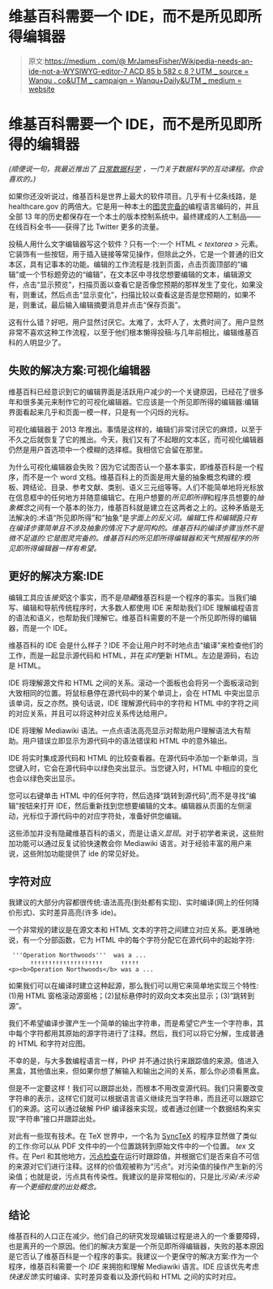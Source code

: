# 维基百科需要一个 IDE，而不是所见即所得编辑器

> 原文:[https://medium . com/@ MrJamesFisher/Wikipedia-needs-an-ide-not-a-WYSIWYG-editor-7 ACD 85 b 582 c 8？UTM _ source = Wanqu . co&UTM _ campaign = Wanqu+Daily&UTM _ medium = website](https://medium.com/@MrJamesFisher/wikipedia-needs-an-ide-not-a-wysiwyg-editor-7acd85b582c8?utm_source=wanqu.co&utm_campaign=Wanqu+Daily&utm_medium=website)

# 维基百科需要一个 IDE，而不是所见即所得的编辑器

*(顺便说一句，我最近推出了* [*日常数据科学*](https://tigyog.app/d/C-I1weB9CpTH/r/everyday-data-science) *，一门关于数据科学的互动课程。你会喜欢的。)*

如果你还没听说过，维基百科是世界上最大的软件项目。几乎有十亿条线路，是 healthcare.gov 的两倍大。它是用一种本土的[图灵完备的](https://web.archive.org/web/20130101055126/http://mentalpolyphonics.com/posts/wikimedia-proves-greenspuns-tenth-law)编程语言编码的，并且全部 13 年的历史都保存在一个本土的版本控制系统中。最终建成的人工制品——在线百科全书——获得了比 Twitter 更多的流量。

投稿人用什么文字编辑器写这个软件？只有一个:一个 HTML *< textarea >* 元素。它装饰有一些按钮，用于插入链接等常见操作，但除此之外，它是一个普通的旧文本区，具有记事本的功能。编辑的工作流程是:找到页面，点击页面顶部的“编辑”或一个节标题旁边的“编辑”，在文本区中寻找您想要编辑的文本，编辑源文件，点击“显示预览”，扫描页面以查看它是否像您预期的那样发生了变化，如果没有，则重试，然后点击“显示变化”，扫描比较以查看这是否是您预期的，如果不是，则重试，最后输入编辑摘要消息并点击“保存页面”。

这有什么错？好吧，用户显然讨厌它。太难了，太吓人了，太费时间了。用户显然非常不喜欢这种工作流程，以至于他们根本懒得投稿:与几年前相比，编辑维基百科的人明显少了。

## 失败的解决方案:可视化编辑器

维基百科已经意识到它的编辑界面是活跃用户减少的一个关键原因，已经花了很多年和很多美元来制作它的可视化编辑器。它应该是一个所见即所得的编辑器:编辑界面看起来几乎和页面一模一样，只是有一个闪烁的光标。

可视化编辑器于 2013 年推出。事情是这样的，编辑们非常讨厌它的麻烦，以至于不久之后就恢复了它的推出。今天，我们又有了不起眼的文本区，而可视化编辑器仍然是用户首选项中一个模糊的选择框。我相信它会留在那里。

为什么可视化编辑器会失败？因为它试图否认一个基本事实，即维基百科是一个程序，而不是一个 word 文档。维基百科上的页面是用大量的抽象概念构建的:模板、跨结论、目录、参考文献、类别、语义三元组等等。人们不能简单地将光标放在信息框中的任何地方并随意编辑它。在用户想要的*所见即所得*和程序员想要的*抽象概念*之间有一个基本的张力，维基百科就是建立在这两者之上的。这种矛盾是无法解决的:术语“所见即所得”和“抽象”是*字面上的反义词。编辑*工件*和编辑*源*只有在编译步骤简单且不涉及抽象的情况下才是同构的。维基百科的编译步骤当然不是微不足道的:它是图灵完备的。维基百科的所见即所得编辑器和天气预报程序的所见即所得编辑器一样有希望。*

## 更好的解决方案:IDE

编辑工具应该*接受*这个事实，而不是*隐藏*维基百科是一个程序的事实。当我们编写、编辑和导航传统程序时，大多数人都使用 IDE 来帮助我们:IDE 理解编程语言的语法和语义，也帮助我们理解它。维基百科需要的不是一个所见即所得的编辑器，而是一个 IDE。

维基百科的 IDE 会是什么样子？IDE 不会让用户时不时地点击“编译”来检查他们的工作，而是一起显示源代码和 HTML，并在*实时*更新 HTML。左边是源码，右边是 HTML。

IDE 将理解源文件和 HTML 之间的关系。滚动一个面板也会将另一个面板滚动到大致相同的位置。将鼠标悬停在源代码中的某个单词上，会在 HTML 中突出显示该单词，反之亦然。换句话说，IDE 理解源代码中的字符和 HTML 中的字符之间的对应关系，并且可以将这种对应关系传达给用户。

IDE 将理解 Mediawiki 语法。一点点语法高亮显示对帮助用户理解语法大有帮助。用户错误立即显示为源代码中的语法错误和 HTML 中的意外输出。

IDE 将实时集成源代码和 HTML 的比较查看器。在源代码中添加一个新单词，当您键入时，它会在源代码中以绿色突出显示。当您键入时，HTML 中相应的变化也会以绿色突出显示。

您可以右键单击 HTML 中的任何字符，然后选择“跳转到源代码”,而不是寻找“编辑”按钮来打开 IDE，然后重新找到您想要编辑的文本。编辑器从页面的左侧滚动，光标位于源代码中的对应字符处，准备好供您编辑。

这些添加并没有隐藏维基百科的语义，而是让语义*显现*。对于初学者来说，这些附加功能可以通过反复试验快速教会你 Mediawiki 语言。对于经验丰富的用户来说，这些附加功能提供了 ide 的常见好处。

## 字符对应

我建议的大部分内容都很传统:语法高亮(到处都有实现)、实时编译(网上的任何降价形式)、实时差异高亮(许多 ide)。

一个非常规的建议是在源文本和 HTML 文本的字符之间建立对应关系。更准确地说，有一个分部函数，它为 HTML 中的每个字符分配它在源代码中的起始字符:

```
 '''Operation Northwoods'''  was a ...
      ↑↑↑↑↑↑↑↑↑↑↑↑↑↑↑↑↑↑↑↑     ↑↑↑↑↑
<p><b>Operation Northwoods</b> was a ...
```

如果我们可以在编译时建立这种起源，那么我们可以用它来简单地实现三个特性:(1)用 HTML 窗格滚动源窗格；(2)鼠标悬停时的双向文本突出显示；(3)“跳转到源”。

我们不希望编译步骤产生一个简单的输出字符串，而是希望它产生一个字符串，其中每个字符都用其原始的源字符进行了注释。然后，我们可以将它分解，生成普通的 HTML 和字符对应图。

不幸的是，与大多数编程语言一样，PHP 并不通过执行来跟踪值的来源。值进入黑盒，其他值出来，但如果你想了解输入和输出之间的关系，那么你必须看黑盒。

但是不一定要这样！我们可以跟踪出处，而根本不用改变源代码。我们只需要改变字符串的表示，这样它们就可以根据语言语义继续充当字符串，而且还可以跟踪它们的来源。这可以通过破解 PHP 编译器来实现，或者通过创建一个数据结构来实现“字符串”接口并跟踪出处。

对此有一些现有技术。在 TeX 世界中，一个名为 [SyncTeX](http://itexmac.sourceforge.net/SyncTeX.html) 的程序显然做了类似的工作:你可以从 PDF 文件中的一个位置跳转到原始文件中的一个位置。 *tex* 文件。在 Perl 和其他地方，[污点检查](https://en.wikipedia.org/wiki/Taint_checking)在运行时跟踪值，并根据它们是否来自不可信的来源对它们进行注释。这样的价值观被称为“污点”。对污染值的操作产生新的污染值；也就是说，污点具有传染性。我建议的是非常相似的，只是比*污染/未污染有一个更细粒度的出处概念。*

## 结论

维基百科的人口正在减少。他们自己的研究发现编辑过程是进入的一个重要障碍，也是离开的一个原因。他们的解决方案是一个所见即所得编辑器，失败的基本原因是它否认了维基百科是一个程序的事实。我建议一个更保守的解决方案:作为一个程序，维基百科需要一个 *IDE* 来拥抱和理解 Mediawiki 语言。IDE 应该优先考虑*快速反馈*:实时编译、实时差异查看以及源代码和 HTML 之间的实时对应。